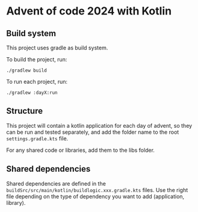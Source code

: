 # Advent of code 2024 with Kotlin

## Build system

This project uses gradle as build system.

To build the project, run:

```shell
./gradlew build
```

To run each project, run:

```shell
./gradlew :dayX:run
```

## Structure

This project will contain a kotlin application for each day of advent,
so they can be run and tested separately, and add the folder name to the root `settings.gradle.kts` file.

For any shared code or libraries, add them to the libs folder.

## Shared dependencies
Shared dependencies are defined in the `buildSrc/src/main/kotlin/buildlogic.xxx.gradle.kts` files.
Use the right file depending on the type of dependency you want to add (application, library).
